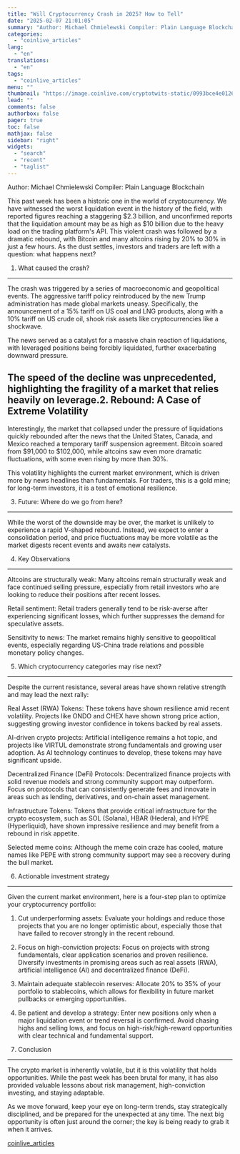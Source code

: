 ```yaml
---
title: "Will Cryptocurrency Crash in 2025? How to Tell"
date: "2025-02-07 21:01:05"
summary: "Author: Michael Chmielewski Compiler: Plain Language BlockchainThis past week has been a historic one in the world of cryptocurrency. We have witnessed the worst liquidation event in the history of the field, with reported figures reaching a staggering $2.3 billion, and unconfirmed reports that the liquidation amount may be as..."
categories:
  - "coinlive_articles"
lang:
  - "en"
translations:
  - "en"
tags:
  - "coinlive_articles"
menu: ""
thumbnail: "https://image.coinlive.com/cryptotwits-static/0993bce4e01262b463bdd9a585af422e.jpg"
lead: ""
comments: false
authorbox: false
pager: true
toc: false
mathjax: false
sidebar: "right"
widgets:
  - "search"
  - "recent"
  - "taglist"
---
```


Author: Michael Chmielewski Compiler: Plain Language Blockchain

This past week has been a historic one in the world of cryptocurrency. We have witnessed the worst liquidation event in the history of the field, with reported figures reaching a staggering $2.3 billion, and unconfirmed reports that the liquidation amount may be as high as $10 billion due to the heavy load on the trading platform's API. This violent crash was followed by a dramatic rebound, with Bitcoin and many altcoins rising by 20% to 30% in just a few hours. As the dust settles, investors and traders are left with a question: what happens next?

1. What caused the crash?
-------------------------

The crash was triggered by a series of macroeconomic and geopolitical events. The aggressive tariff policy reintroduced by the new Trump administration has made global markets uneasy. Specifically, the announcement of a 15% tariff on US coal and LNG products, along with a 10% tariff on US crude oil, shook risk assets like cryptocurrencies like a shockwave.

The news served as a catalyst for a massive chain reaction of liquidations, with leveraged positions being forcibly liquidated, further exacerbating downward pressure.

The speed of the decline was unprecedented, highlighting the fragility of a market that relies heavily on leverage.2. Rebound: A Case of Extreme Volatility
-----------------------------------------------------------------------------------------------------------------------------------------------------------

Interestingly, the market that collapsed under the pressure of liquidations quickly rebounded after the news that the United States, Canada, and Mexico reached a temporary tariff suspension agreement. Bitcoin soared from $91,000 to $102,000, while altcoins saw even more dramatic fluctuations, with some even rising by more than 30%.

This volatility highlights the current market environment, which is driven more by news headlines than fundamentals. For traders, this is a gold mine; for long-term investors, it is a test of emotional resilience.

3. Future: Where do we go from here?
------------------------------------

While the worst of the downside may be over, the market is unlikely to experience a rapid V-shaped rebound. Instead, we expect to enter a consolidation period, and price fluctuations may be more volatile as the market digests recent events and awaits new catalysts.

4. Key Observations
-------------------

Altcoins are structurally weak: Many altcoins remain structurally weak and face continued selling pressure, especially from retail investors who are looking to reduce their positions after recent losses.

Retail sentiment: Retail traders generally tend to be risk-averse after experiencing significant losses, which further suppresses the demand for speculative assets.

Sensitivity to news: The market remains highly sensitive to geopolitical events, especially regarding US-China trade relations and possible monetary policy changes.

5. Which cryptocurrency categories may rise next?
-------------------------------------------------

Despite the current resistance, several areas have shown relative strength and may lead the next rally:

Real Asset (RWA) Tokens: These tokens have shown resilience amid recent volatility. Projects like ONDO and CHEX have shown strong price action, suggesting growing investor confidence in tokens backed by real assets.

AI-driven crypto projects: Artificial intelligence remains a hot topic, and projects like VIRTUL demonstrate strong fundamentals and growing user adoption. As AI technology continues to develop, these tokens may have significant upside.

Decentralized Finance (DeFi) Protocols: Decentralized finance projects with solid revenue models and strong community support may outperform. Focus on protocols that can consistently generate fees and innovate in areas such as lending, derivatives, and on-chain asset management.

Infrastructure Tokens: Tokens that provide critical infrastructure for the crypto ecosystem, such as SOL (Solana), HBAR (Hedera), and HYPE (Hyperliquid), have shown impressive resilience and may benefit from a rebound in risk appetite.

Selected meme coins: Although the meme coin craze has cooled, mature names like PEPE with strong community support may see a recovery during the bull market.

6. Actionable investment strategy
---------------------------------

Given the current market environment, here is a four-step plan to optimize your cryptocurrency portfolio:

1) Cut underperforming assets: Evaluate your holdings and reduce those projects that you are no longer optimistic about, especially those that have failed to recover strongly in the recent rebound.

2) Focus on high-conviction projects: Focus on projects with strong fundamentals, clear application scenarios and proven resilience. Diversify investments in promising areas such as real assets (RWA), artificial intelligence (AI) and decentralized finance (DeFi).

3) Maintain adequate stablecoin reserves: Allocate 20% to 35% of your portfolio to stablecoins, which allows for flexibility in future market pullbacks or emerging opportunities.

4) Be patient and develop a strategy: Enter new positions only when a major liquidation event or trend reversal is confirmed. Avoid chasing highs and selling lows, and focus on high-risk/high-reward opportunities with clear technical and fundamental support.

7. Conclusion
-------------

The crypto market is inherently volatile, but it is this volatility that holds opportunities. While the past week has been brutal for many, it has also provided valuable lessons about risk management, high-conviction investing, and staying adaptable.

As we move forward, keep your eye on long-term trends, stay strategically disciplined, and be prepared for the unexpected at any time. The next big opportunity is often just around the corner; the key is being ready to grab it when it arrives.

[coinlive_articles](https://www.coinlive.com/news/will-cryptocurrency-crash-in-2025-how-to-tell)
